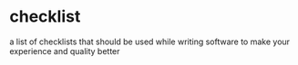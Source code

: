 # checklist
a list of checklists that should be used while writing software to make your experience and quality better
